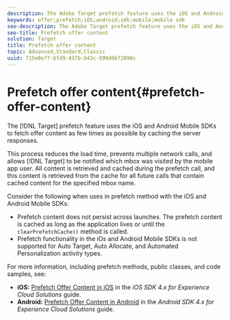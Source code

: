 ```yaml
---
description: The Adobe Target prefetch feature uses the iOS and Android Mobile SDKs to fetch offer content as few times as possible by caching the server responses.
keywords: offer;prefetch;iOS;android;sdk;mobile;mobile sdk
seo-description: The Adobe Target prefetch feature uses the iOS and Android Mobile SDKs to fetch offer content as few times as possible by caching the server responses.
seo-title: Prefetch offer content
solution: Target
title: Prefetch offer content
topic: Advanced,Standard,Classic
uuid: 715e0e77-bfd9-437b-b42c-899d66f2890c
---
```


# Prefetch offer content{#prefetch-offer-content}

The [!DNL Target] prefetch feature uses the iOS and Android Mobile SDKs to fetch offer content as few times as possible by caching the server responses.

This process reduces the load time, prevents multiple network calls, and allows [!DNL Target] to be notified which mbox was visited by the mobile app user. All content is retrieved and cached during the prefetch call, and this content is retrieved from the cache for all future calls that contain cached content for the specified mbox name.

Consider the following when uses in prefetch method with the iOS and Android Mobile SDKs:

* Prefetch content does not persist across launches. The prefetch content is cached as long as the application lives or until the `clearPrefetchCache()` method is called.
* Prefetch functionality in the iOs and Android Mobile SDKs is not supported for Auto Target, Auto Allocate, and Automated Personalization activity types.

For more information, including prefetch methods, public classes, and code samples, see:

* **iOS:**  [Prefetch Offer Content in iOS](https://marketing.adobe.com/resources/help/en_US/mobile/ios/c_mob_target-prefetch_ios.html) in the *iOS SDK 4.x for Experience Cloud Solutions* guide. 
* **Android:**  [Prefetch Offer Content in Android](https://marketing.adobe.com/resources/help/en_US/mobile/android/c_mob_target-prefetch_android.html) in the *Android SDK 4.x for Experience Cloud Solutions* guide.
